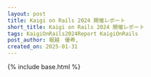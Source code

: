 ```yaml
---
layout: post
title: Kaigi on Rails 2024 開催レポート
short_title: Kaigi on Rails 2024 開催レポート
tags: KaigiOnRails2024Report KaigiOnRails
post_author: 堀越　優希, 
created_on: 2025-01-31
---
```

{% include base.html %}
